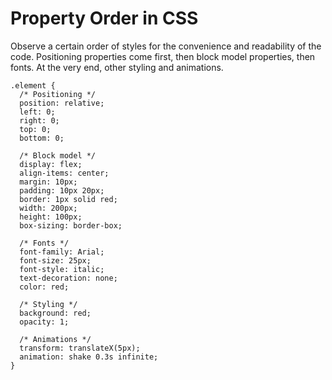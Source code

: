 # Property Order in CSS

Observe a certain order of styles for the convenience and readability of the code. Positioning properties come first, then block model properties, then fonts. At the very end, other styling and animations.

    .element {
      /* Positioning */
      position: relative;
      left: 0;
      right: 0;
      top: 0;
      bottom: 0;

      /* Block model */
      display: flex;
      align-items: center;
      margin: 10px;
      padding: 10px 20px;
      border: 1px solid red;
      width: 200px;
      height: 100px;
      box-sizing: border-box;

      /* Fonts */
      font-family: Arial;
      font-size: 25px;
      font-style: italic;
      text-decoration: none;
      color: red;

      /* Styling */
      background: red;
      opacity: 1;

      /* Animations */
      transform: translateX(5px);
      animation: shake 0.3s infinite;
    }
